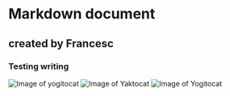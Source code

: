 # Markdown document
## created by Francesc
### Testing writing
![Image of yogitocat](https://octodex.github.com/yogitocat/)
![Image of Yaktocat](https://octodex.github.com/images/yaktocat.png)
![Image of Yogitocat](https://octodex.github.com/images/yaktocat.png)
